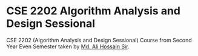 # CSE 2202 Algorithm Analysis and Design Sessional
CSE 2202 (Algorithm Analysis and Design Sessional) Course from Second Year Even Semester taken by [Md. Ali Hossain Sir](https://ruet.ac.bd/aliruet).
